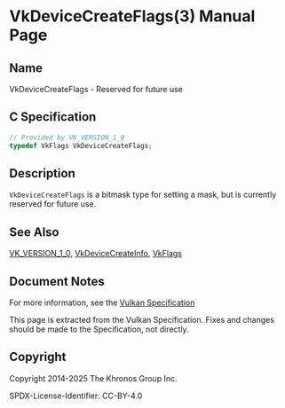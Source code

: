 # VkDeviceCreateFlags(3) Manual Page

## Name

VkDeviceCreateFlags - Reserved for future use



## [](#_c_specification)C Specification

```c++
// Provided by VK_VERSION_1_0
typedef VkFlags VkDeviceCreateFlags;
```

## [](#_description)Description

`VkDeviceCreateFlags` is a bitmask type for setting a mask, but is currently reserved for future use.

## [](#_see_also)See Also

[VK\_VERSION\_1\_0](https://registry.khronos.org/vulkan/specs/latest/man/html/VK_VERSION_1_0.html), [VkDeviceCreateInfo](https://registry.khronos.org/vulkan/specs/latest/man/html/VkDeviceCreateInfo.html), [VkFlags](https://registry.khronos.org/vulkan/specs/latest/man/html/VkFlags.html)

## [](#_document_notes)Document Notes

For more information, see the [Vulkan Specification](https://registry.khronos.org/vulkan/specs/latest/html/vkspec.html#VkDeviceCreateFlags)

This page is extracted from the Vulkan Specification. Fixes and changes should be made to the Specification, not directly.

## [](#_copyright)Copyright

Copyright 2014-2025 The Khronos Group Inc.

SPDX-License-Identifier: CC-BY-4.0